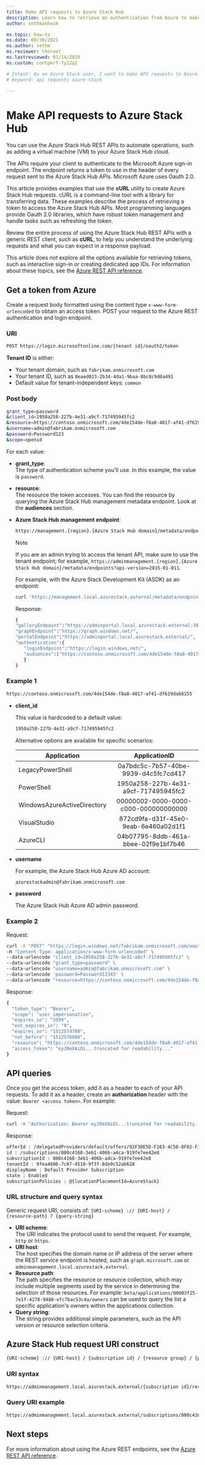 ```yaml
---
title: Make API requests to Azure Stack Hub 
description: Learn how to retrieve an authentication from Azure to make API requests to Azure Stack Hub.
author: sethmanheim

ms.topic: how-to
ms.date: 09/30/2021
ms.author: sethm
ms.reviewer: thoroet
ms.lastreviewed: 01/14/2020
ms.custom: contperf-fy22q1

# Intent: As an Azure Stack user, I want to make API requests to Azure Stack so I can automate operations.
# Keyword: api requests azure stack

---
```



<!--  cblackuk and charliejllewellyn. This is a community contribution by cblackuk-->

# Make API requests to Azure Stack Hub

You can use the Azure Stack Hub REST APIs to automate operations, such as adding a virtual machine (VM) to your Azure Stack Hub cloud.

The APIs require your client to authenticate to the Microsoft Azure sign-in endpoint. The endpoint returns a token to use in the header of every request sent to the Azure Stack Hub APIs. Microsoft Azure uses Oauth 2.0.

This article provides examples that use the **cURL** utility to create Azure Stack Hub requests. cURL is a command-line tool with a library for transferring data. These examples describe the process of retrieving a token to access the Azure Stack Hub APIs. Most programming languages provide Oauth 2.0 libraries, which have robust token management and handle tasks such as refreshing the token.

Review the entire process of using the Azure Stack Hub REST APIs with a generic REST client, such as **cURL**, to help you understand the underlying requests and what you can expect in a response payload.

This article does not explore all the options available for retrieving tokens, such as interactive sign-in or creating dedicated app IDs. For information about these topics, see the [Azure REST API reference](/rest/api/).

## Get a token from Azure

Create a request body formatted using the content type `x-www-form-urlencoded` to obtain an access token. POST your request to the Azure REST authentication and login endpoint.

### URI

```bash  
POST https://login.microsoftonline.com/{tenant id}/oauth2/token
```

**Tenant ID** is either:

- Your tenant domain, such as `fabrikam.onmicrosoft.com`
- Your tenant ID, such as `8eaed023-2b34-4da1-9baa-8bc8c9d6a491`
- Default value for tenant-independent keys: `common`

### Post body

```bash  
grant_type=password
&client_id=1950a258-227b-4e31-a9cf-717495945fc2
&resource=https://contoso.onmicrosoft.com/4de154de-f8a8-4017-af41-df619da68155
&username=admin@fabrikam.onmicrosoft.com
&password=Password123
&scope=openid
```

For each value:

- **grant_type**:  
   The type of authentication scheme you'll use. In this example, the value is `password`.

- **resource**:  
   The resource the token accesses. You can find the resource by querying the Azure Stack Hub management metadata endpoint. Look at the **audiences** section.

- **Azure Stack Hub management endpoint**:

   ```bash
   https://management.{region}.{Azure Stack Hub domain}/metadata/endpoints?api-version=2015-01-01
   ```

  > [!NOTE]  
  > If you are an admin trying to access the tenant API, make sure to use the tenant endpoint; for example, `https://adminmanagement.{region}.{Azure Stack Hub domain}/metadata/endpoints?api-version=2015-01-011`.

  For example, with the Azure Stack Development Kit (ASDK) as an endpoint:

   ```bash
   curl 'https://management.local.azurestack.external/metadata/endpoints?api-version=2015-01-01'
   ```

  Response:

  ```bash
  {
  "galleryEndpoint":"https://adminportal.local.azurestack.external:30015/",
  "graphEndpoint":"https://graph.windows.net/",
  "portalEndpoint":"https://adminportal.local.azurestack.external/",
  "authentication":{
     "loginEndpoint":"https://login.windows.net/",
     "audiences":["https://contoso.onmicrosoft.com/4de154de-f8a8-4017-af41-df619da68155"]
     }
  }
  ```

### Example 1

  ```bash
  https://contoso.onmicrosoft.com/4de154de-f8a8-4017-af41-df619da68155
  ```

- **client_id**

  This value is hardcoded to a default value:

  ```bash
  1950a258-227b-4e31-a9cf-717495945fc2
  ```

  Alternative options are available for specific scenarios:

  | Application | ApplicationID |
  | --------------------------------------- |:-------------------------------------------------------------:|
  | LegacyPowerShell | 0a7bdc5c-7b57-40be-9939-d4c5fc7cd417 |
  | PowerShell | 1950a258-227b-4e31-a9cf-717495945fc2 |
  | WindowsAzureActiveDirectory | 00000002-0000-0000-c000-000000000000 |
  | VisualStudio | 872cd9fa-d31f-45e0-9eab-6e460a02d1f1 |
  | AzureCLI | 04b07795-8ddb-461a-bbee-02f9e1bf7b46 |

- **username**

  For example, the Azure Stack Hub Azure AD account:

  ```bash
  azurestackadmin@fabrikam.onmicrosoft.com
  ```

- **password**

  The Azure Stack Hub Azure AD admin password.

### Example 2

Request:

```bash
curl -X "POST" "https://login.windows.net/fabrikam.onmicrosoft.com/oauth2/token" \
-H "Content-Type: application/x-www-form-urlencoded" \
--data-urlencode "client_id=1950a258-227b-4e31-a9cf-717495945fc2" \
--data-urlencode "grant_type=password" \
--data-urlencode "username=admin@fabrikam.onmicrosoft.com" \
--data-urlencode 'password=Password12345' \
--data-urlencode "resource=https://contoso.onmicrosoft.com/4de154de-f8a8-4017-af41-df619da68155"
```

Response:

```bash
{
  "token_type": "Bearer",
  "scope": "user_impersonation",
  "expires_in": "3599",
  "ext_expires_in": "0",
  "expires_on": "1512574780",
  "not_before": "1512570880",
  "resource": "https://contoso.onmicrosoft.com/4de154de-f8a8-4017-af41-df619da68155",
  "access_token": "eyJ0eXAiOi...truncated for readability..."
}
```

## API queries

Once you get the access token, add it as a header to each of your API requests. To add it as a header, create an **authorization** header with the value: `Bearer <access token>`. For example:

Request:

```bash  
curl -H "Authorization: Bearer eyJ0eXAiOi...truncated for readability..." 'https://adminmanagement.local.azurestack.external/subscriptions?api-version=2016-05-01'
```

Response:

```bash  
offerId : /delegatedProviders/default/offers/92F30E5D-F163-4C58-8F02-F31CFE66C21B
id : /subscriptions/800c4168-3eb1-406b-a4ca-919fe7ee42e8
subscriptionId : 800c4168-3eb1-406b-a4ca-919fe7ee42e8
tenantId : 9fea4606-7c07-4518-9f3f-8de9c52ab628
displayName : Default Provider Subscription
state : Enabled
subscriptionPolicies : @{locationPlacementId=AzureStack}
```

### URL structure and query syntax

Generic request URI, consists of: `{URI-scheme} :// {URI-host} / {resource-path} ? {query-string}`

- **URI scheme**:  
The URI indicates the protocol used to send the request. For example, `http` or `https`.
- **URI host**:  
The host specifies the domain name or IP address of the server where the REST service endpoint is hosted, such as `graph.microsoft.com` or `adminmanagement.local.azurestack.external`.
- **Resource path**:  
The path specifies the resource or resource collection, which may include multiple segments used by the service in determining the selection of those resources. For example: `beta/applications/00003f25-7e1f-4278-9488-efc7bac53c4a/owners` can be used to query the list a specific application's owners within the applications collection.
- **Query string**:  
The string provides additional simple parameters, such as the API version or resource selection criteria.

## Azure Stack Hub request URI construct

```bash
{URI-scheme} :// {URI-host} / {subscription id} / {resource group} / {provider} / {resource-path} ? {OPTIONAL: filter-expression} {MANDATORY: api-version}
```

### URI syntax

```bash
https://adminmanagement.local.azurestack.external/{subscription id}/resourcegroups/{resource group}/providers/{provider}/{resource-path}?{api-version}
```

### Query URI example

```bash
https://adminmanagement.local.azurestack.external/subscriptions/800c4168-3eb1-406b-a4ca-919fe7ee42e8/resourcegroups/system.local/providers/microsoft.infrastructureinsights.admin/regionhealths/local/Alerts?$filter=(Properties/State eq 'Active') and (Properties/Severity eq 'Critical')&$orderby=Properties/CreatedTimestamp desc&api-version=2016-05-01"
```

## Next steps

For more information about using the Azure REST endpoints, see the [Azure REST API reference](/rest/api/).
